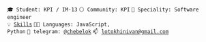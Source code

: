 <code>🎓 Student: KPI / IM-13</code>
<code>⚪ Community: KPI</code>
<code>👷 Speciality: Software engineer</code><br>
<code>💡 [Skills](SKILLS.md)</code>
<code>🧑‍💻 Languages: JavaScript, Python</code>
<code>💬 telegram: [@chebelok](https://telegram.me/chebelok)</code>
<code>📫 [lotokhinivan@gmail.com](mailto:lotokhinivan@gmail.com)</code>
